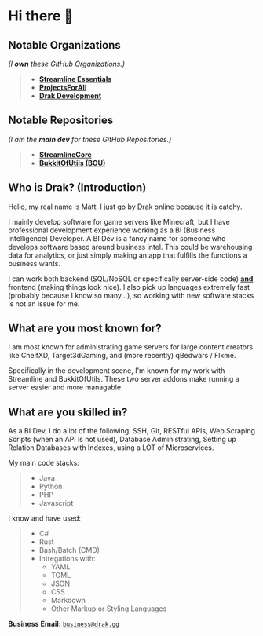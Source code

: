 # Hi there 👋

## Notable Organizations
*(I **own** these GitHub Organizations.)*
> - [**Streamline Essentials**](https://github.com/Streamline-Essentials)
> - [**ProjectsForAll**](https://github.com/ProjectsForAll)
> - [**Drak Development**](https://github.com/Drak-Development)

## Notable Repositories
*(I am the **main dev** for these GitHub Repositories.)*
> - [**StreamlineCore**](https://github.com/Streamline-Essentials/StreamlineCore)
> - [**BukkitOfUtils (<u>BOU</u>)**](https://github.com/Streamline-Essentials/BukkitOfUtils)

## Who is Drak? (Introduction)
Hello, my real name is Matt. I just go by Drak online because it is catchy.

I mainly develop software for game servers like Minecraft, but I have professional development experience working as a BI (Business Intelligence) Developer. A BI Dev is a fancy name for someone who develops software based around business intel. This could be warehousing data for analytics, or just simply making an app that fulfills the functions a business wants.

I can work both backend (SQL/NoSQL or specifically server-side code) <u>**and**</u> frontend (making things look nice). I also pick up languages extremely fast (probably because I know so many...), so working with new software stacks is not an issue for me.

## What are you most known for?
I am most known for administrating game servers for large content creators like CheifXD, Target3dGaming, and (more recently) qBedwars / Flxme.

Specifically in the development scene, I'm known for my work with Streamline and BukkitOfUtils. These two server addons make running a server easier and more managable.

## What are you skilled in?
As a BI Dev, I do a lot of the following:
SSH, Git, RESTful APIs, Web Scraping Scripts (when an API is not used), Database Administrating, Setting up Relation Databases with Indexes, using a LOT of Microservices.

My main code stacks:
> - Java
> - Python
> - PHP
> - Javascript

I know and have used:
> - C#
> - Rust
> - Bash/Batch (CMD)
> - Intregations with:
>   - YAML
>   - TOML
>   - JSON
>   - CSS
>   - Markdown
>   - Other Markup or Styling Languages

**Business Email:** [`business@drak.gg`](mailto:business@drak.gg)
